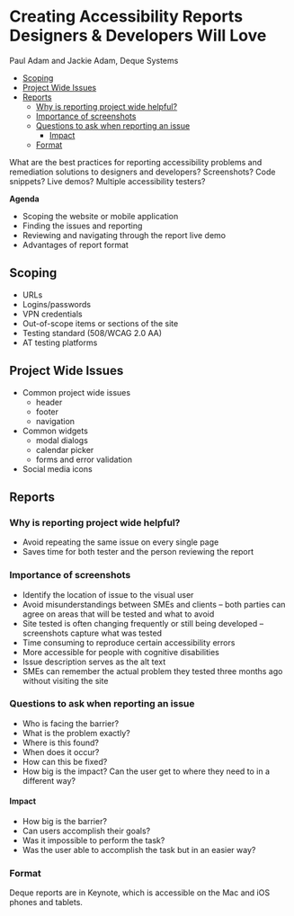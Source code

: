 # Creating Accessibility Reports Designers & Developers Will Love

Paul Adam and Jackie Adam, Deque Systems

* [Scoping](#scoping)
* [Project Wide Issues](#project-wide-issues)
* [Reports](#reports)
  * [Why is reporting project wide helpful?](#why-is-reporting-project-wide-helpful)
  * [Importance of screenshots](#importance-of-screenshots)
  * [Questions to ask when reporting an issue](#questions-to-ask-when-reporting-an-issue)
    * [Impact](#impact)
  * [Format](#format)

What are the best practices for reporting accessibility problems and remediation solutions to designers and developers? Screenshots? Code snippets? Live demos? Multiple accessibility testers?

**Agenda**

* Scoping the website or mobile application
* Finding the issues and reporting
* Reviewing and navigating through the report live demo
* Advantages of report format

## Scoping

* URLs
* Logins/passwords
* VPN credentials
* Out-of-scope items or sections of the site
* Testing standard (508/WCAG 2.0 AA)
* AT testing platforms

## Project Wide Issues

* Common project wide issues
  * header
  * footer
  * navigation
* Common widgets
  * modal dialogs
  * calendar picker
  * forms and error validation
* Social media icons

## Reports

### Why is reporting project wide helpful?

* Avoid repeating the same issue on every single page
* Saves time for both tester and the person reviewing the report

### Importance of screenshots

* Identify the location of issue to the visual user
* Avoid misunderstandings between SMEs and clients – both parties can agree on areas that will be tested and what to avoid
* Site tested is often changing frequently or still being developed – screenshots capture what was tested
* Time consuming to reproduce certain accessibility errors
* More accessible for people with cognitive disabilities
* Issue description serves as the alt text
* SMEs can remember the actual problem they tested three months ago without visiting the site

### Questions to ask when reporting an issue

* Who is facing the barrier?
* What is the problem exactly?
* Where is this found?
* When does it occur?
* How can this be fixed?
* How big is the impact? Can the user get to where they need to in a different way?

#### Impact

* How big is the barrier?
* Can users accomplish their goals?
* Was it impossible to perform the task?
* Was the user able to accomplish the task but in an easier way?

### Format

Deque reports are in Keynote, which is accessible on the Mac and iOS phones and tablets.
